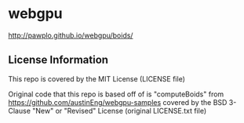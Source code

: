 # webgpu

http://pawplo.github.io/webgpu/boids/


## License Information

This repo is covered by the MIT License (LICENSE file)

Original code that this repo is based off of is "computeBoids" from https://github.com/austinEng/webgpu-samples
covered by the BSD 3-Clause "New" or "Revised" License (original LICENSE.txt file)
